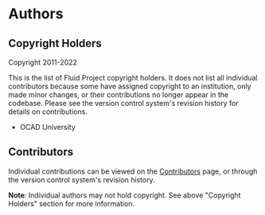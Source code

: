 # Authors

## Copyright Holders

Copyright 2011-2022

This is the list of Fluid Project copyright holders. It does not list all individual contributors because some have assigned
copyright to an institution, only made minor changes, or their contributions no longer appear in the codebase.
Please see the version control system's revision history for details on contributions.

* OCAD University

## Contributors

Individual contributions can be viewed on the
[Contributors](https://github.com/fluid-project/fluidproject.org/graphs/contributors) page, or through the version control
system's revision history.

**Note**: Individual authors may not hold copyright. See above "Copyright Holders" section for more information.
